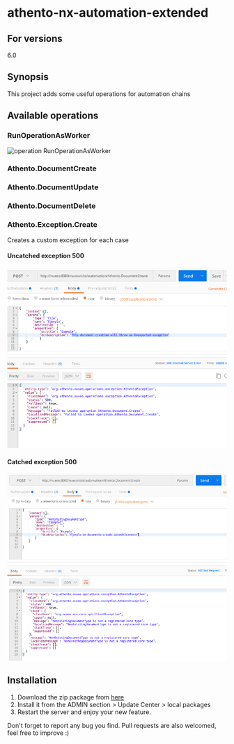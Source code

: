 # athento-nx-automation-extended

## For versions
6.0

## Synopsis

This project adds some useful operations for automation chains

## Available operations
### RunOperationAsWorker
![operation RunOperationAsWorker](/screenshots/runOperationAsWorker.png)

### Athento.DocumentCreate

### Athento.DocumentUpdate

### Athento.DocumentDelete

### Athento.Exception.Create
Creates a custom exception for each case
#### Uncatched exception 500
![Internal Server Error](/screenshots/500_Unexpected_exception.png)
#### Catched exception 500
![Bad request](/screenshots/400_bad_request.png)


## Installation

1. Download the zip package from   [here](https://github.com/athento/athento-nx-automation-extended/automation-extended-dist/target/athento-nx-automation-extended-project-1.0.zip)
2. Install it  from the ADMIN section > Update Center > local packages
3. Restart the server and enjoy your new feature.

Don't forget to report any bug you find. Pull requests are also welcomed, feel free to improve :)
